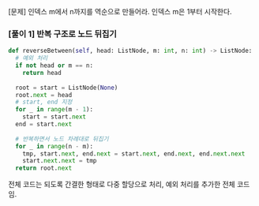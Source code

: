 [문제] 인덱스 m에서 n까지를 역순으로 만들어라. 인덱스 m은 1부터 시작한다.

### [풀이 1] 반복 구조로 노드 뒤집기
```python
def reverseBetween(self, head: ListNode, m: int, n: int) -> ListNode:
  # 예외 처리
  if not head or m == n:
    return head
  
  root = start = ListNode(None)
  root.next = head
  # start, end 지정
  for _ in range(m - 1):
    start = start.next
  end = start.next
  
  # 반복하면서 노드 차례대로 뒤집기
  for _ in range(n - m):
    tmp, start.next, end.next = start.next, end.next, end.next.next
    start.next.next = tmp
  return root.next
```
전체 코드는 되도록 간결한 형태로 다중 할당으로 처리, 예외 처리를 추가한 전체 코드임.
